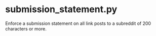 # submission_statement.py
Enforce a submission statement on all link posts to a subreddit of 200 characters or more. 

